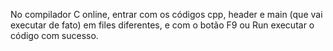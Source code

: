 No  compilador C online, entrar com os códigos cpp, header e main (que vai executar de fato) em files diferentes, e com o botão F9 ou Run executar o código com sucesso. 
